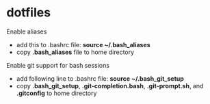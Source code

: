 # dotfiles
Enable aliases
- add this to .bashrc file: **source ~/.bash_aliases**
- copy **.bash_aliases** file to home directory

Enable git support for bash sessions
- add following line to .bashrc file: **source ~/.bash_git_setup**
- copy **.bash_git_setup**, **.git-completion.bash**, **.git-prompt.sh**, and **.gitconfig** to home directory
